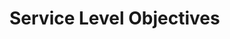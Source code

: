
<!-- Space: https://outreach-io.atlassian.net/wiki/spaces/SP/overview?homepageId=2320568393 -->
<!-- Parent: Service Documentation 🧊 -->
<!-- Parent: vivekshahintro 🧊 -->
<!-- Title: vivekshahintro Service Level Objectives 🧊 -->

# Service Level Objectives

<!-- <<Stencil::Block(customSLOs)>> -->

<!-- <</Stencil::Block>> -->
